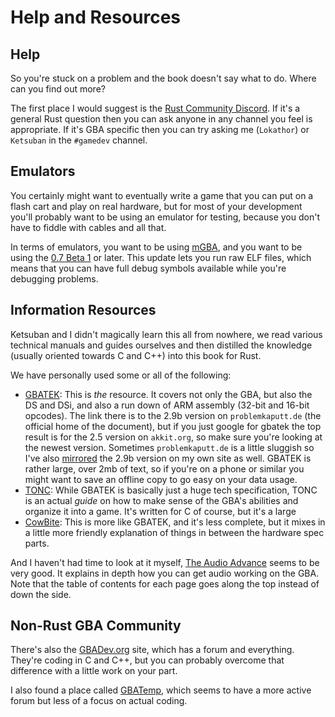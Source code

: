 # Help and Resources

## Help

So you're stuck on a problem and the book doesn't say what to do. Where can you
find out more?

The first place I would suggest is the [Rust Community
Discord](https://discordapp.com/invite/aVESxV8). If it's a general Rust question
then you can ask anyone in any channel you feel is appropriate. If it's GBA
specific then you can try asking me (`Lokathor`) or `Ketsuban` in the `#gamedev`
channel.

## Emulators

You certainly might want to eventually write a game that you can put on a flash
cart and play on real hardware, but for most of your development you'll probably
want to be using an emulator for testing, because you don't have to fiddle with
cables and all that.

In terms of emulators, you want to be using
[mGBA](https://github.com/mgba-emu/mgba), and you want to be using the [0.7 Beta
1](https://github.com/mgba-emu/mgba/releases/tag/0.7-b1) or later. This update
lets you run raw ELF files, which means that you can have full debug symbols
available while you're debugging problems.

## Information Resources

Ketsuban and I didn't magically learn this all from nowhere, we read various
technical manuals and guides ourselves and then distilled the knowledge (usually
oriented towards C and C++) into this book for Rust.

We have personally used some or all of the following:

* [GBATEK](http://problemkaputt.de/gbatek.htm): This is _the_ resource. It
  covers not only the GBA, but also the DS and DSi, and also a run down of ARM
  assembly (32-bit and 16-bit opcodes). The link there is to the 2.9b version on
  `problemkaputt.de` (the official home of the document), but if you just google
  for gbatek the top result is for the 2.5 version on `akkit.org`, so make sure
  you're looking at the newest version. Sometimes `problemkaputt.de` is a little
  sluggish so I've also [mirrored](https://lokathor.com/gbatek.html) the 2.9b
  version on my own site as well. GBATEK is rather large, over 2mb of text, so
  if you're on a phone or similar you might want to save an offline copy to go
  easy on your data usage.
* [TONC](https://www.coranac.com/tonc/text/): While GBATEK is basically just a
  huge tech specification, TONC is an actual _guide_ on how to make sense of the
  GBA's abilities and organize it into a game. It's written for C of course, but
  it's a large
* [CowBite](https://www.cs.rit.edu/~tjh8300/CowBite/CowBiteSpec.htm): This is
  more like GBATEK, and it's less complete, but it mixes in a little more
  friendly explanation of things in between the hardware spec parts.

And I haven't had time to look at it myself, [The Audio
Advance](http://belogic.com/gba/) seems to be very good. It explains in depth
how you can get audio working on the GBA. Note that the table of contents for
each page goes along the top instead of down the side.

## Non-Rust GBA Community

There's also the [GBADev.org](http://www.gbadev.org/) site, which has a forum
and everything. They're coding in C and C++, but you can probably overcome that
difference with a little work on your part.

I also found a place called
[GBATemp](https://gbatemp.net/categories/nintendo-gba-discussions.32/), which
seems to have a more active forum but less of a focus on actual coding.
